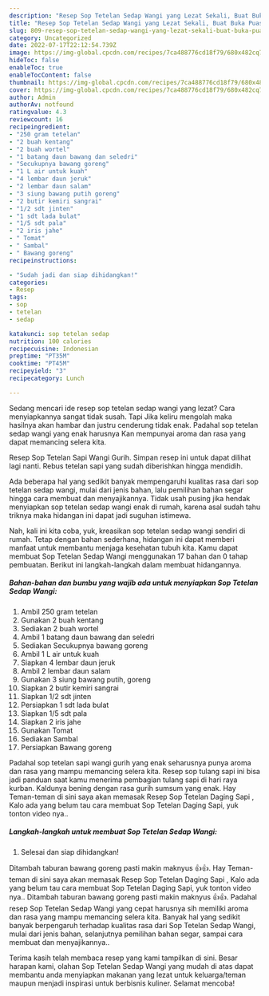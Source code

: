 ```yaml
---
description: "Resep Sop Tetelan Sedap Wangi yang Lezat Sekali, Buat Buka Puasa Enak Banget"
title: "Resep Sop Tetelan Sedap Wangi yang Lezat Sekali, Buat Buka Puasa Enak Banget"
slug: 809-resep-sop-tetelan-sedap-wangi-yang-lezat-sekali-buat-buka-puasa-enak-banget
category: Uncategorized
date: 2022-07-17T22:12:54.739Z
image: https://img-global.cpcdn.com/recipes/7ca488776cd18f79/680x482cq70/sop-tetelan-sedap-wangi-foto-resep-utama.jpg
hideToc: false
enableToc: true
enableTocContent: false
thumbnail: https://img-global.cpcdn.com/recipes/7ca488776cd18f79/680x482cq70/sop-tetelan-sedap-wangi-foto-resep-utama.jpg
cover: https://img-global.cpcdn.com/recipes/7ca488776cd18f79/680x482cq70/sop-tetelan-sedap-wangi-foto-resep-utama.jpg
author: Admin
authorAv: notfound
ratingvalue: 4.3
reviewcount: 16
recipeingredient:
- "250 gram tetelan"
- "2 buah kentang"
- "2 buah wortel"
- "1 batang daun bawang dan seledri"
- "Secukupnya bawang goreng"
- "1 L air untuk kuah"
- "4 lembar daun jeruk"
- "2 lembar daun salam"
- "3 siung bawang putih goreng"
- "2 butir kemiri sangrai"
- "1/2 sdt jinten"
- "1 sdt lada bulat"
- "1/5 sdt pala"
- "2 iris jahe"
- " Tomat"
- " Sambal"
- " Bawang goreng"
recipeinstructions:

- "Sudah jadi dan siap dihidangkan!"
categories:
- Resep
tags:
- sop
- tetelan
- sedap

katakunci: sop tetelan sedap 
nutrition: 100 calories
recipecuisine: Indonesian
preptime: "PT35M"
cooktime: "PT45M"
recipeyield: "3"
recipecategory: Lunch

---
```



Sedang mencari ide resep sop tetelan sedap wangi yang lezat? Cara menyiapkannya sangat tidak susah. Tapi Jika keliru mengolah maka hasilnya akan hambar dan justru cenderung tidak enak. Padahal sop tetelan sedap wangi yang enak harusnya Kan mempunyai aroma dan rasa yang dapat memancing selera kita.


Resep Sop Tetelan Sapi Wangi Gurih. Simpan resep ini untuk dapat dilihat lagi nanti. Rebus tetelan sapi yang sudah diberishkan hingga mendidih.

Ada beberapa hal yang sedikit banyak mempengaruhi kualitas rasa dari sop tetelan sedap wangi, mulai dari jenis bahan, lalu pemilihan bahan segar hingga cara membuat dan menyajikannya. Tidak usah pusing jika hendak menyiapkan sop tetelan sedap wangi enak di rumah, karena asal sudah tahu triknya maka hidangan ini dapat jadi suguhan istimewa.


Nah, kali ini kita coba, yuk, kreasikan sop tetelan sedap wangi sendiri di rumah. Tetap dengan bahan sederhana, hidangan ini dapat memberi manfaat untuk membantu menjaga kesehatan tubuh kita. Kamu dapat membuat Sop Tetelan Sedap Wangi menggunakan 17 bahan dan 0 tahap pembuatan. Berikut ini langkah-langkah dalam membuat hidangannya.

<!--inarticleads1-->

##### Bahan-bahan dan bumbu yang wajib ada untuk menyiapkan Sop Tetelan Sedap Wangi:

1. Ambil 250 gram tetelan
1. Gunakan 2 buah kentang
1. Sediakan 2 buah wortel
1. Ambil 1 batang daun bawang dan seledri
1. Sediakan Secukupnya bawang goreng
1. Ambil 1 L air untuk kuah
1. Siapkan 4 lembar daun jeruk
1. Ambil 2 lembar daun salam
1. Gunakan 3 siung bawang putih, goreng
1. Siapkan 2 butir kemiri sangrai
1. Siapkan 1/2 sdt jinten
1. Persiapkan 1 sdt lada bulat
1. Siapkan 1/5 sdt pala
1. Siapkan 2 iris jahe
1. Gunakan  Tomat
1. Sediakan  Sambal
1. Persiapkan  Bawang goreng


Padahal sop tetelan sapi wangi gurih yang enak seharusnya punya aroma dan rasa yang mampu memancing selera kita. Resep sop tulang sapi ini bisa jadi panduan saat kamu menerima pembagian tulang sapi di hari raya kurban. Kaldunya bening dengan rasa gurih sumsum yang enak. Hay Teman-teman di sini saya akan memasak Resep Sop Tetelan Daging Sapi , Kalo ada yang belum tau cara membuat Sop Tetelan Daging Sapi, yuk tonton video nya.. 

<!--inarticleads2-->

##### Langkah-langkah untuk membuat Sop Tetelan Sedap Wangi:


1. Selesai dan siap dihidangkan!

Ditambah taburan bawang goreng pasti makin maknyus 👍👍. Hay Teman-teman di sini saya akan memasak Resep Sop Tetelan Daging Sapi , Kalo ada yang belum tau cara membuat Sop Tetelan Daging Sapi, yuk tonton video nya.. Ditambah taburan bawang goreng pasti makin maknyus 👍👍. Padahal resep Sop Tetelan Sedap Wangi yang cepat harusnya sih memiliki aroma dan rasa yang mampu memancing selera kita. Banyak hal yang sedikit banyak berpengaruh terhadap kualitas rasa dari Sop Tetelan Sedap Wangi, mulai dari jenis bahan, selanjutnya pemilihan bahan segar, sampai cara membuat dan menyajikannya.. 

Terima kasih telah membaca resep yang kami tampilkan di sini. Besar harapan kami, olahan Sop Tetelan Sedap Wangi yang mudah di atas dapat membantu anda menyiapkan makanan yang lezat untuk keluarga/teman maupun menjadi inspirasi untuk berbisnis kuliner. Selamat mencoba!
